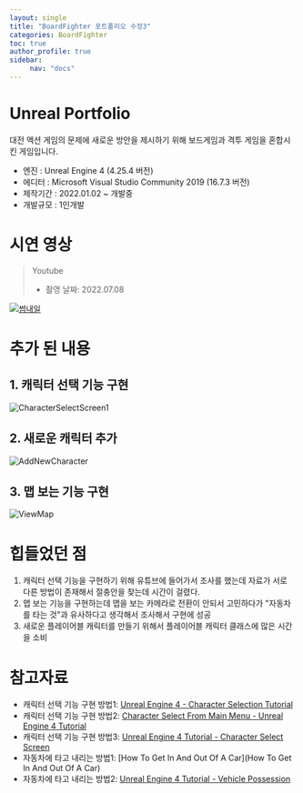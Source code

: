 ```yaml
---
layout: single
title: "BoardFighter 포트폴리오 수정3"
categories: BoardFighter
toc: true
author_profile: true
sidebar:
     nav: "docs"
---
```


# Unreal Portfolio

대전 액션 게임의 문제에 새로운 방안을 제시하기 위해 보드게임과 격투 게임을 혼합시킨 게임입니다.

 - 엔진 : Unreal Engine 4 (4.25.4 버전)
 - 에디터 : Microsoft Visual Studio Community 2019 (16.7.3 버전)
 - 제작기간 : 2022.01.02 ~ 개발중
 - 개발규모 : 1인개발



# 시연 영상

> Youtube
>
> * 촬영 날짜: 2022.07.08

[![썸내일](http://img.youtube.com/vi/CWWGiKTLtq0/0.jpg)](https://youtu.be/CWWGiKTLtq0)



# 추가 된 내용



## 1. 캐릭터 선택 기능 구현

![CharacterSelectScreen1](..\../images\2022-08-10-Myfirstproject-progress3\CharacterSelectScreen1.png)



## 2. 새로운 캐릭터 추가

![AddNewCharacter](..\../images\2022-08-10-Myfirstproject-progress3\AddNewCharacter.png)



## 3. 맵 보는 기능 구현



![ViewMap](..\../images\2022-08-10-Myfirstproject-progress3\ViewMap.png)

# 힙들었던 점

1. 캐릭터 선택 기능을 구현하기 위해 유튜브에 들어가서 조사를 했는데 자료가 서로 다른 방법이 존재해서 절충안을 찾는데 시간이 걸렸다.
2. 맵 보는 기능을 구현하는데 맵을 보는 카메라로 전환이 안되서 고민하다가 "자동차를 타는 것"과 유사하다고 생각해서 조사해서 구현에 성공
3. 새로운 플레이어블 캐릭터를 만들기 위해서 플레이어블 캐릭터 클래스에 많은 시간을 소비



# 참고자료

* 캐릭터 선택 기능 구현 방법1:  [Unreal Engine 4 - Character Selection Tutorial](https://youtu.be/OHr1G9pGLGE)
* 캐릭터 선택 기능 구현 방법2: [Character Select From Main Menu - Unreal Engine 4 Tutorial](https://youtu.be/ziAkrTv59TA)
* 캐릭터 선택 기능 구현 방법3: [Unreal Engine 4 Tutorial - Character Select Screen](https://youtu.be/sHq69iYfd9E)
* 자동차에 타고 내리는 방법1:  [How To Get In And Out Of A Car](How To Get In And Out Of A Car)
* 자동차에 타고 내리는 방법2: [Unreal Engine 4 Tutorial - Vehicle Possession](https://youtu.be/ZTrT5qSkr8Y)


